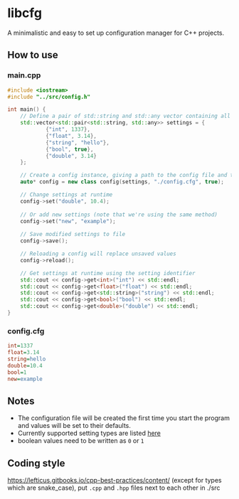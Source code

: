 # libcfg
A minimalistic and easy to set up configuration manager for C++ projects.

## How to use

### main.cpp
```c++
#include <iostream>
#include "../src/config.h"

int main() {
    // Define a pair of std::string and std::any vector containing all your settings
    std::vector<std::pair<std::string, std::any>> settings = {
            {"int", 1337},
            {"float", 3.14},
            {"string", "hello"},
            {"bool", true},
            {"double", 3.14}
    };

    // Create a config instance, giving a path to the config file and the settings vector
    auto* config = new class config(settings, "./config.cfg", true);

    // Change settings at runtime
    config->set("double", 10.4);
    
    // Or add new settings (note that we're using the same method)
    config->set("new", "example");
    
    // Save modified settings to file
    config->save();

    // Reloading a config will replace unsaved values
    config->reload();

    // Get settings at runtime using the setting identifier
    std::cout << config->get<int>("int") << std::endl;
    std::cout << config->get<float>("float") << std::endl;
    std::cout << config->get<std::string>("string") << std::endl;
    std::cout << config->get<bool>("bool") << std::endl;
    std::cout << config->get<double>("double") << std::endl;
}
```
### config.cfg
```cfg
int=1337
float=3.14
string=hello
double=10.4
bool=1
new=example
```

## Notes

- The configuration file will be created the first time you start the program and values will be set to their defaults.
- Currently supported setting types are listed [here](https://en.cppreference.com/w/cpp/io/basic_ostream/operator_ltlt)
- boolean values need to be written as `0` or `1`

## Coding style

https://lefticus.gitbooks.io/cpp-best-practices/content/ (except for types which are snake_case), put `.cpp` and `.hpp` files next to each other in ./src